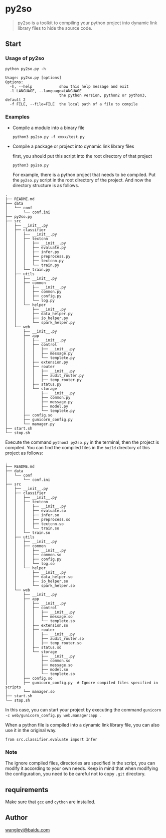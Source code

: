 # py2so
>py2so is a toolkit to compiling your python project into dynamic link library files to hide the source code.

## Start

### Usage of py2so

```angular2
python py2so.py -h

Usage: py2so.py [options]
Options:
  -h, --help            show this help message and exit
  -l LANGUAGE, --language=LANGUAGE
                        the python version, python2 or python3, default 2
  -f FILE, --file=FILE  the local path of a file to compile
```

### Examples

- Compile a module into a binary file

  ```
  python3 py2so.py -f xxxx/test.py
  ```

- Compile a package or project into dynamic link library files

  first, you should put this script into the root directory of that project

  ```
  python3 py2so.py
  ```
  For example, there is a python project that needs to be compiled. Put the `py2so.py` script in the root directory of the project. And now the directory structure is as follows.
```angular2
.
├── README.md
├── data
│   └── conf
│       └── conf.ini
├── py2so.py         
├── src
│   ├── __init__.py
│   ├── classifier
│   │   ├── __init__.py
│   │   ├── textcnn
│   │   │   ├── __init__.py
│   │   │   ├── evaluate.py
│   │   │   ├── infer.py
│   │   │   ├── preprocess.py
│   │   │   ├── textcnn.py
│   │   │   └── train.py
│   │   └── train.py
│   ├── utils
│   │   ├── __init__.py
│   │   ├── common
│   │   │   ├── __init__.py
│   │   │   ├── common.py
│   │   │   ├── config.py
│   │   │   └── log.py
│   │   └── helper
│   │       ├── __init__.py
│   │       ├── data_helper.py
│   │       ├── io_helper.py
│   │       └── spark_helper.py
│   └── web
│       ├── __init__.py
│       ├── app
│       │   ├── __init__.py
│       │   ├── control
│       │   │   ├── __init__.py
│       │   │   ├── message.py
│       │   │   └── templete.py
│       │   ├── extension.py
│       │   ├── router
│       │   │   ├── __init__.py
│       │   │   ├── audit_router.py
│       │   │   ├── temp_router.py
│       │   ├── status.py
│       │   └── storage
│       │       ├── __init__.py
│       │       ├── common.py
│       │       ├── message.py
│       │       ├── model.py
│       │       └── templete.py
│       ├── config.so
│       ├── gunicorn_config.py
│       └── manager.py
├── start.sh
└── stop.sh
```
Execute the command `python3 py2so.py` in the terminal, then the project is compiled. You can find the compiled files in the `build` directory of this project as follows:
 ```
 .
├── README.md
├── data
│   └── conf
│       └── conf.ini
├── src
│   ├── __init__.py
│   ├── classifier
│   │   ├── __init__.py
│   │   ├── textcnn
│   │   │   ├── __init__.py
│   │   │   ├── evaluate.so
│   │   │   ├── infer.so
│   │   │   ├── preprocess.so
│   │   │   ├── textcnn.so
│   │   │   └── train.so
│   │   └── train.so
│   ├── utils
│   │   ├── __init__.py
│   │   ├── common
│   │   │   ├── __init__.py
│   │   │   ├── common.so
│   │   │   ├── config.py
│   │   │   └── log.so
│   │   └── helper
│   │       ├── __init__.py
│   │       ├── data_helper.so
│   │       ├── io_helper.so
│   │       └── spark_helper.so
│   └── web
│       ├── __init__.py
│       ├── app
│       │   ├── __init__.py
│       │   ├── control
│       │   │   ├── __init__.py
│       │   │   ├── message.so
│       │   │   └── templete.so
│       │   ├── extension.so
│       │   ├── router
│       │   │   ├── __init__.py
│       │   │   ├── audit_router.so
│       │   │   ├── temp_router.so
│       │   ├── status.so
│       │   └── storage
│       │       ├── __init__.py
│       │       ├── common.so
│       │       ├── message.so
│       │       ├── model.so
│       │       └── templete.so
│       ├── config.so
│       ├── gunicorn_config.py  # Ignore compiled files specified in scripts
│       └── manager.so
├── start.sh
└── stop.sh
 ```
In this case, you can start your project by executing the command `gunicorn -c web/gunicorn_config.py web.manager:app `. 

When a python file is compiled into a dynamic link library file, you can also use it in the original way. 

```
from src.classifier.evaluate import Infer
```

### Note 

The ignore compiled files, directories are specified in the script, you can modify it according to your own needs. Keep in mind that when modifying the configuration, you need to be careful not to copy `.git` directory.

## requirements
Make sure that `gcc` and `cython` are installed.
## Author

wangleyi@baidu.com

